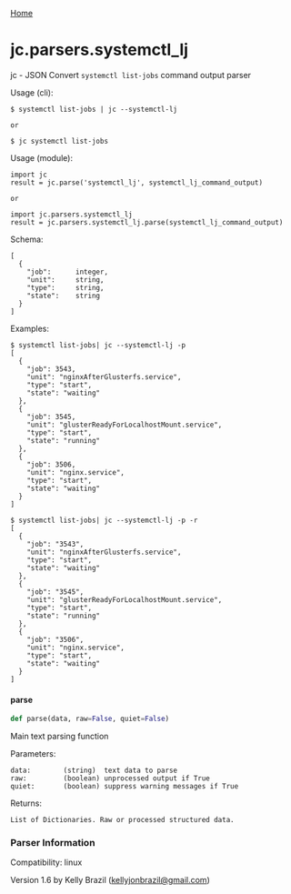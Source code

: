 [Home](https://kellyjonbrazil.github.io/jc/)
<a id="jc.parsers.systemctl_lj"></a>

# jc.parsers.systemctl\_lj

jc - JSON Convert `systemctl list-jobs` command output parser

Usage (cli):

    $ systemctl list-jobs | jc --systemctl-lj

    or

    $ jc systemctl list-jobs

Usage (module):

    import jc
    result = jc.parse('systemctl_lj', systemctl_lj_command_output)

    or

    import jc.parsers.systemctl_lj
    result = jc.parsers.systemctl_lj.parse(systemctl_lj_command_output)

Schema:

    [
      {
        "job":      integer,
        "unit":     string,
        "type":     string,
        "state":    string
      }
    ]

Examples:

    $ systemctl list-jobs| jc --systemctl-lj -p
    [
      {
        "job": 3543,
        "unit": "nginxAfterGlusterfs.service",
        "type": "start",
        "state": "waiting"
      },
      {
        "job": 3545,
        "unit": "glusterReadyForLocalhostMount.service",
        "type": "start",
        "state": "running"
      },
      {
        "job": 3506,
        "unit": "nginx.service",
        "type": "start",
        "state": "waiting"
      }
    ]

    $ systemctl list-jobs| jc --systemctl-lj -p -r
    [
      {
        "job": "3543",
        "unit": "nginxAfterGlusterfs.service",
        "type": "start",
        "state": "waiting"
      },
      {
        "job": "3545",
        "unit": "glusterReadyForLocalhostMount.service",
        "type": "start",
        "state": "running"
      },
      {
        "job": "3506",
        "unit": "nginx.service",
        "type": "start",
        "state": "waiting"
      }
    ]

<a id="jc.parsers.systemctl_lj.parse"></a>

#### parse

```python
def parse(data, raw=False, quiet=False)
```

Main text parsing function

Parameters:

    data:        (string)  text data to parse
    raw:         (boolean) unprocessed output if True
    quiet:       (boolean) suppress warning messages if True

Returns:

    List of Dictionaries. Raw or processed structured data.

### Parser Information
Compatibility:  linux

Version 1.6 by Kelly Brazil (kellyjonbrazil@gmail.com)
